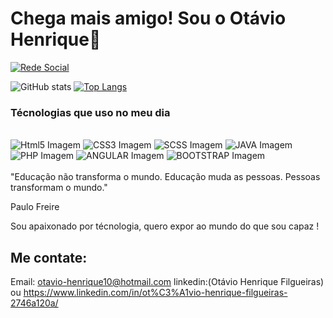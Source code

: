 # Chega mais amigo! Sou o Otávio Henrique🖖
[![Rede Social](https://img.shields.io/badge/LinkedIn-0077B5?style=for-the-badge&logo=linkedin&logoColor=white
)](https://br.linkedin.com/in/ot%C3%A1vio-henrique-filgueiras-2746a120a)

![GitHub stats](https://github-readme-stats.vercel.app/api?username=resolutejax&show_icons=true&theme=dracula)
[![Top Langs](https://github-readme-stats.vercel.app/api/top-langs/?username=resolutejax&layout=compact)](https://github.com/resolutejax/github-readme-stats)




### Técnologias que uso no meu dia
<br/>

<div>
<img src="https://img.shields.io/badge/HTML5-E34F26?style=for-the-badge&logo=html5&logoColor=white" alt="Html5 Imagem">
<img src="https://img.shields.io/badge/CSS3-1572B6?style=for-the-badge&logo=css3&logoColor=white" alt="CSS3 Imagem">
<img src="https://img.shields.io/badge/Sass-CC6699?style=for-the-badge&logo=sass&logoColor=white" alt="SCSS Imagem">
<img src="https://img.shields.io/badge/Java-ED8B00?style=for-the-badge&logo=java&logoColor=white" alt="JAVA Imagem">
<img src="https://img.shields.io/badge/PHP-777BB4?style=for-the-badge&logo=php&logoColor=white" alt="PHP Imagem">
<img src="https://img.shields.io/badge/Angular-DD0031?style=for-the-badge&logo=angular&logoColor=white" alt="ANGULAR Imagem">
<img src="https://img.shields.io/badge/Bootstrap-563D7C?style=for-the-badge&logo=bootstrap&logoColor=white" alt="BOOTSTRAP Imagem">
</div>
<br/>
 "Educação não transforma o mundo. Educação muda as pessoas. Pessoas transformam o mundo."

Paulo Freire

Sou apaixonado por técnologia, quero expor ao mundo do que sou capaz !

## Me contate:
Email: otavio-henrique10@hotmail.com
linkedin:(Otávio Henrique Filgueiras) ou https://www.linkedin.com/in/ot%C3%A1vio-henrique-filgueiras-2746a120a/
